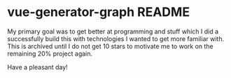 # vue-generator-graph README

My primary goal was to get better at programming and stuff which I did a successfully build this with technologies I wanted to get more familiar with. This is archived until I do not get 10 stars to motivate me to work on the remaining 20% project again. 

Have a pleasant day!
